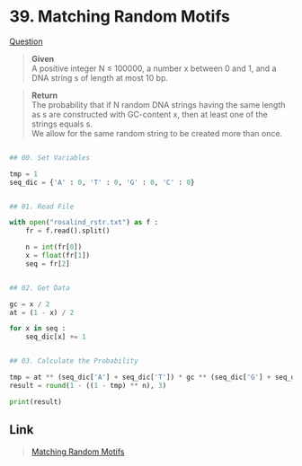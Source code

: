 # 39. Matching Random Motifs

[Question](http://rosalind.info/problems/rstr/)


> **Given**    
> A positive integer N ≤ 100000, a number x between 0 and 1, and a DNA string s of length at most 10 bp.

> **Return**    
> The probability that if N random DNA strings having the same length as s are constructed with GC-content x,
then at least one of the strings equals s.  
We allow for the same random string to be created more than once.
 
 
```python

## 00. Set Variables

tmp = 1
seq_dic = {'A' : 0, 'T' : 0, 'G' : 0, 'C' : 0}


## 01. Read File

with open("rosalind_rstr.txt") as f :
	fr = f.read().split()

	n = int(fr[0])
	x = float(fr[1])
	seq = fr[2]


## 02. Get Data

gc = x / 2
at = (1 - x) / 2

for x in seq :
	seq_dic[x] += 1


## 03. Calculate the Probability

tmp = at ** (seq_dic['A'] + seq_dic['T']) * gc ** (seq_dic['G'] + seq_dic['C'])
result = round(1 - ((1 - tmp) ** n), 3)

print(result)

```


## Link

> [Matching Random Motifs](http://rosalind.info/problems/rstr/)
